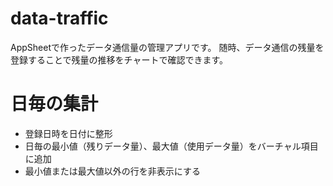# data-traffic
AppSheetで作ったデータ通信量の管理アプリです。
随時、データ通信の残量を登録することで残量の推移をチャートで確認できます。

# 日毎の集計
- 登録日時を日付に整形
- 日毎の最小値（残りデータ量）、最大値（使用データ量）をバーチャル項目に追加
- 最小値または最大値以外の行を非表示にする